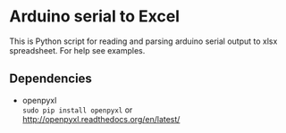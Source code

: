 Arduino serial to Excel
================

This is Python script for reading and parsing arduino serial output to xlsx spreadsheet. For help see examples.

Dependencies
---------------
 - openpyxl<br>
<code>sudo pip install openpyxl</code> or http://openpyxl.readthedocs.org/en/latest/

